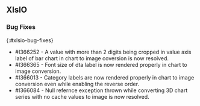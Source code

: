 ## XlsIO

### Bug Fixes
{:#xlsio-bug-fixes}

* \#I366252 - A value with more than 2 digits being cropped in value axis label of bar chart in chart to image coversion is now resolved. 
* \#I366365 - Font size of dta label is now rendered properly in chart to image conversion.
* \#I366013 - Category labels are now rendered properly in chart to image conversion even while enabling the reverse order.
* \#I366084 - Null refernce exception thrown while converting 3D chart series with no cache values to image is now resolved.

